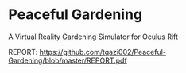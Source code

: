 # Peaceful Gardening

A Virtual Reality Gardening Simulator for Oculus Rift

REPORT: https://github.com/tqazi002/Peaceful-Gardening/blob/master/REPORT.pdf 
